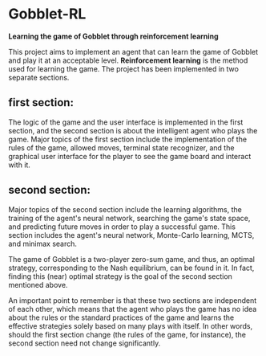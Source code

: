 Gobblet-RL
===========
**Learning the game of Gobblet through reinforcement learning**

This project aims to implement an agent that can learn the game of Gobblet and play it at an acceptable level.
**Reinforcement learning** is the method used for learning the game. The project has been implemented in two separate sections.

first section:
-----------------------
The logic of the game and the user interface is implemented in the first section, and the second section is about the intelligent agent who plays the game. Major topics of the first section include the implementation of the rules of the game, allowed moves, terminal state recognizer, and the graphical user interface for the player to see the game board and interact with it.

second section:
-----------------------
Major topics of the second section include the learning algorithms, the training of the agent's neural network, searching the game's state space, and predicting future moves in order to play a successful game. This section includes the agent's neural network, Monte-Carlo learning, MCTS, and minimax search.

The game of Gobblet is a two-player zero-sum game, and thus, an optimal strategy, corresponding to the Nash equilibrium, can be found in it. In fact, finding this (near) optimal strategy is the goal of the second section mentioned above.

An important point to remember is that these two sections are independent of each other, which means that the agent who plays the game has no idea about the rules or the standard practices of the game and learns the effective strategies solely based on many plays with itself. In other words, should the first section change (the rules of the game, for instance), the second section need not change significantly.
